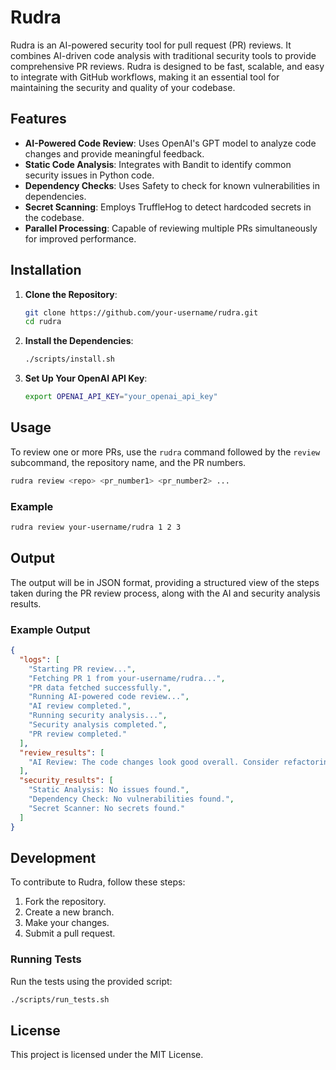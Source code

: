 # Rudra

Rudra is an AI-powered security tool for pull request (PR) reviews. It combines AI-driven code analysis with traditional security tools to provide comprehensive PR reviews. Rudra is designed to be fast, scalable, and easy to integrate with GitHub workflows, making it an essential tool for maintaining the security and quality of your codebase.

## Features

- **AI-Powered Code Review**: Uses OpenAI's GPT model to analyze code changes and provide meaningful feedback.
- **Static Code Analysis**: Integrates with Bandit to identify common security issues in Python code.
- **Dependency Checks**: Uses Safety to check for known vulnerabilities in dependencies.
- **Secret Scanning**: Employs TruffleHog to detect hardcoded secrets in the codebase.
- **Parallel Processing**: Capable of reviewing multiple PRs simultaneously for improved performance.

## Installation

1. **Clone the Repository**:
   ```bash
   git clone https://github.com/your-username/rudra.git
   cd rudra
   ```

2. **Install the Dependencies**:
   ```bash
   ./scripts/install.sh
   ```

3. **Set Up Your OpenAI API Key**:
   ```bash
   export OPENAI_API_KEY="your_openai_api_key"
   ```

## Usage

To review one or more PRs, use the `rudra` command followed by the `review` subcommand, the repository name, and the PR numbers.

```bash
rudra review <repo> <pr_number1> <pr_number2> ...
```

### Example

```bash
rudra review your-username/rudra 1 2 3
```

## Output

The output will be in JSON format, providing a structured view of the steps taken during the PR review process, along with the AI and security analysis results.

### Example Output

```json
{
  "logs": [
    "Starting PR review...",
    "Fetching PR 1 from your-username/rudra...",
    "PR data fetched successfully.",
    "Running AI-powered code review...",
    "AI review completed.",
    "Running security analysis...",
    "Security analysis completed.",
    "PR review completed."
  ],
  "review_results": [
    "AI Review: The code changes look good overall. Consider refactoring the function 'process_data' to improve readability."
  ],
  "security_results": [
    "Static Analysis: No issues found.",
    "Dependency Check: No vulnerabilities found.",
    "Secret Scanner: No secrets found."
  ]
}
```

## Development

To contribute to Rudra, follow these steps:

1. Fork the repository.
2. Create a new branch.
3. Make your changes.
4. Submit a pull request.

### Running Tests

Run the tests using the provided script:

```bash
./scripts/run_tests.sh
```

## License

This project is licensed under the MIT License.
